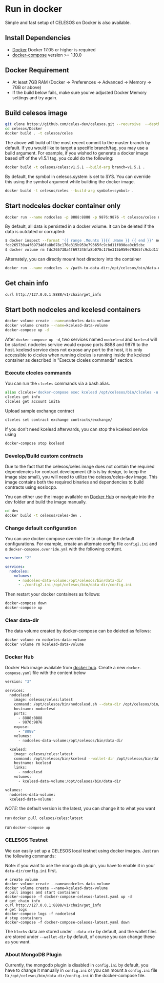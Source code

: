 # Run in docker

Simple and fast setup of CELESOS on Docker is also available.

## Install Dependencies

- [Docker](https://docs.docker.com) Docker 17.05 or higher is required
- [docker-compose](https://docs.docker.com/compose/) version >= 1.10.0

## Docker Requirement

- At least 7GB RAM (Docker -> Preferences -> Advanced -> Memory -> 7GB or above)
- If the build below fails, make sure you've adjusted Docker Memory settings and try again.

## Build celesos image

```bash
git clone https://github.com/celes-dev/celesos.git --recursive  --depth 1
cd celesos/Docker
docker build . -t celesos/celes
```

The above will build off the most recent commit to the master branch by default. If you would like to target a specific branch/tag, you may use a build argument. For example, if you wished to generate a docker image based off of the v1.5.1 tag, you could do the following:

```bash
docker build -t celesos/celes:v1.5.1 --build-arg branch=v1.5.1 .
```

By default, the symbol in celesos.system is set to SYS. You can override this using the symbol argument while building the docker image.

```bash
docker build -t celesos/celes --build-arg symbol=<symbol> .
```

## Start nodceles docker container only

```bash
docker run --name nodceles -p 8888:8888 -p 9876:9876 -t celesos/celes nodcelesd.sh -e --http-alias=nodceles:8888 --http-alias=127.0.0.1:8888 --http-alias=localhost:8888 arg1 arg2
```

By default, all data is persisted in a docker volume. It can be deleted if the data is outdated or corrupted:

```bash
$ docker inspect --format '{{ range .Mounts }}{{ .Name }} {{ end }}' nodceles
fdc265730a4f697346fa8b078c176e315b959e79365fc9cbd11f090ea0cb5cbc
$ docker volume rm fdc265730a4f697346fa8b078c176e315b959e79365fc9cbd11f090ea0cb5cbc
```

Alternately, you can directly mount host directory into the container

```bash
docker run --name nodceles -v /path-to-data-dir:/opt/celesos/bin/data-dir -p 8888:8888 -p 9876:9876 -t celesos/celes nodcelesd.sh -e --http-alias=nodceles:8888 --http-alias=127.0.0.1:8888 --http-alias=localhost:8888 arg1 arg2
```

## Get chain info

```bash
curl http://127.0.0.1:8888/v1/chain/get_info
```

## Start both nodceles and kcelesd containers

```bash
docker volume create --name=nodceles-data-volume
docker volume create --name=kcelesd-data-volume
docker-compose up -d
```

After `docker-compose up -d`, two services named `nodcelesd` and `kcelesd` will be started. nodceles service would expose ports 8888 and 9876 to the host. kcelesd service does not expose any port to the host, it is only accessible to clceles when running clceles is running inside the kcelesd container as described in "Execute clceles commands" section.

### Execute clceles commands

You can run the `clceles` commands via a bash alias.

```bash
alias clceles='docker-compose exec kcelesd /opt/celesos/bin/clceles -u http://nodcelesd:8888 --wallet-url http://localhost:8900'
clceles get info
clceles get account inita
```

Upload sample exchange contract

```bash
clceles set contract exchange contracts/exchange/
```

If you don't need kcelesd afterwards, you can stop the kcelesd service using

```bash
docker-compose stop kcelesd
```

### Develop/Build custom contracts

Due to the fact that the celesos/celes image does not contain the required dependencies for contract development (this is by design, to keep the image size small), you will need to utilize the celesos/celes-dev image. This image contains both the required binaries and dependencies to build contracts using eosiocpp.

You can either use the image available on [Docker Hub](https://hub.docker.com/r/celesos/celes-dev/) or navigate into the dev folder and build the image manually.

```bash
cd dev
docker build -t celesos/celes-dev .
```

### Change default configuration

You can use docker compose override file to change the default configurations. For example, create an alternate config file `config2.ini` and a `docker-compose.override.yml` with the following content.

```yaml
version: "2"

services:
  nodceles:
    volumes:
      - nodceles-data-volume:/opt/celesos/bin/data-dir
      - ./config2.ini:/opt/celesos/bin/data-dir/config.ini
```

Then restart your docker containers as follows:

```bash
docker-compose down
docker-compose up
```

### Clear data-dir

The data volume created by docker-compose can be deleted as follows:

```bash
docker volume rm nodceles-data-volume
docker volume rm kcelesd-data-volume
```

### Docker Hub

Docker Hub image available from [docker hub](https://hub.docker.com/r/celesos/celes/).
Create a new `docker-compose.yaml` file with the content below

```bash
version: "3"

services:
  nodcelesd:
    image: celesos/celes:latest
    command: /opt/celesos/bin/nodcelesd.sh --data-dir /opt/celesos/bin/data-dir -e --http-alias=nodcelesd:8888 --http-alias=127.0.0.1:8888 --http-alias=localhost:8888
    hostname: nodcelesd
    ports:
      - 8888:8888
      - 9876:9876
    expose:
      - "8888"
    volumes:
      - nodceles-data-volume:/opt/celesos/bin/data-dir

  kcelesd:
    image: celesos/celes:latest
    command: /opt/celesos/bin/kcelesd --wallet-dir /opt/celesos/bin/data-dir --http-server-address=127.0.0.1:8900 --http-alias=localhost:8900 --http-alias=kcelesd:8900
    hostname: kcelesd
    links:
      - nodcelesd
    volumes:
      - kcelesd-data-volume:/opt/celesos/bin/data-dir

volumes:
  nodceles-data-volume:
  kcelesd-data-volume:

```

*NOTE:* the default version is the latest, you can change it to what you want

run `docker pull celesos/celes:latest`

run `docker-compose up`

### CELESOS Testnet

We can easily set up a CELESOS local testnet using docker images. Just run the following commands:

Note: if you want to use the mongo db plugin, you have to enable it in your `data-dir/config.ini` first.

```
# create volume
docker volume create --name=nodceles-data-volume
docker volume create --name=kcelesd-data-volume
# pull images and start containers
docker-compose -f docker-compose-celesos-latest.yaml up -d
# get chain info
curl http://127.0.0.1:8888/v1/chain/get_info
# get logs
docker-compose logs -f nodcelesd
# stop containers
docker-compose -f docker-compose-celesos-latest.yaml down
```

The `blocks` data are stored under `--data-dir` by default, and the wallet files are stored under `--wallet-dir` by default, of course you can change these as you want.

### About MongoDB Plugin

Currently, the mongodb plugin is disabled in `config.ini` by default, you have to change it manually in `config.ini` or you can mount a `config.ini` file to `/opt/celesos/bin/data-dir/config.ini` in the docker-compose file.
